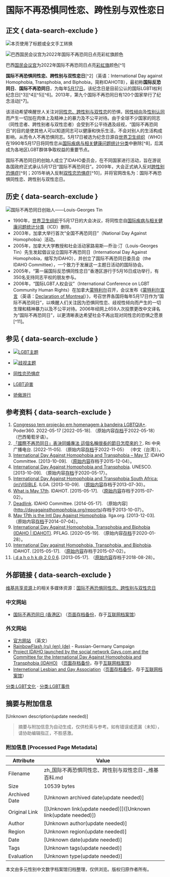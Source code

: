 # 国际不再恐惧同性恋、跨性别与双性恋日

## 正文 { data-search-exclude }


![本页使用了标题或全文手工转换](https://upload.wikimedia.org/wikipedia/commons/thumb/c/cd/Zh_conversion_icon_m.svg/35px-Zh_conversion_icon_m.svg.png)

![巴西国民会议宫为2022年国际不再恐同日点亮彩虹旗颜色](https://upload.wikimedia.org/wikipedia/commons/thumb/e/e1/Congresso_Iluminado_-_Dia_Internacional_de_Combate_%C3%A0_LGBTIfobia.jpg/220px-Congresso_Iluminado_-_Dia_Internacional_de_Combate_%C3%A0_LGBTIfobia.jpg)

巴西[国民会议宫](https://zh.wikipedia.org/wiki/%E5%9C%8B%E6%B0%91%E6%9C%83%E8%AD%B0%E5%AE%AE)为2022年国际不再恐同日点亮[彩虹旗](https://zh.wikipedia.org/wiki/%E5%BD%A9%E8%99%B9%E6%97%97_\(LGBT\))颜色[^1]

**国际不再恐惧同性恋、跨性别与双性恋日**[^2]（英语：International Day against Homophobia, Transphobia, and Biphobia，简称IDAHOTB），最初称**国际反恐同日**、**国际不再恐同日**，为每年[5月17日](https://zh.wikipedia.org/wiki/5%E6%9C%8817%E6%97%A5)。该纪念日是目前公认的国际LGBTI权利纪念日[^3][^4][^5][^6]。2013年，第九个国际不再恐同日有120个国家举行了纪念活动[^7]。

该活动希望唤醒世人关注对[同性恋、跨性别与双性恋](https://zh.wikipedia.org/wiki/LGBT)的恐惧，因[性倾向](https://zh.wikipedia.org/wiki/%E6%80%A7%E5%82%BE%E5%90%91)及[性别认同](https://zh.wikipedia.org/wiki/%E6%80%A7%E5%88%A5%E8%AA%8D%E5%90%8C)而产生一切加在肉体上及精神上的暴力及不公平对待。由于全球不少国家的同志（同性恋者、跨性别者与双性恋者）会受到不公平待遇及歧视，“国际不再恐同日”的目的是使其他人可以知道同志可以健康和快乐生活，不会对别人的生活构成影响，从而令人不再恐惧同志。5月17日被选为纪念日源自[世界卫生组织](https://zh.wikipedia.org/wiki/%E4%B8%96%E7%95%8C%E5%8D%AB%E7%94%9F%E7%BB%84%E7%BB%87)（WHO）在1990年5月17日将同性恋从[国际疾病与相关健康问题统计分类](https://zh.wikipedia.org/wiki/%E5%9C%8B%E9%9A%9B%E7%96%BE%E7%97%85%E8%88%87%E7%9B%B8%E9%97%9C%E5%81%A5%E5%BA%B7%E5%95%8F%E9%A1%8C%E7%B5%B1%E8%A8%88%E5%88%86%E9%A1%9E)中删除[^8]，后其成为各地区LGBT群体争取权益的重要节点。

国际不再恐同日的创始人成立了IDAHO委员会，在不同国家进行活动，旨在游说各国政府正式承认5月17日“国际不再恐同日”。2009年，大会正式纳入反对[跨性别恐惧症](https://zh.wikipedia.org/wiki/%E8%B7%A8%E6%80%A7%E5%88%A5%E6%81%90%E6%87%BC%E7%97%87)[^9]；2015年纳入反制[双性恋恐惧症](https://zh.wikipedia.org/wiki/%E9%9B%99%E6%80%A7%E6%88%80%E6%81%90%E6%87%BC%E7%97%87)[^10]，并将官网改名为：国际不再恐惧同性恋、跨性别与双性恋日。

## 历史 { data-search-exclude }

![国际不再恐同日创始人——Louis-Georges Tin](https://upload.wikimedia.org/wikipedia/commons/thumb/8/85/Louis_Georges_Tin.jpg/220px-Louis_Georges_Tin.jpg)

-   1990年，[世界卫生组织](https://zh.wikipedia.org/wiki/%E4%B8%96%E7%95%8C%E5%8D%AB%E7%94%9F%E7%BB%84%E7%BB%87)于5月17日的大会决议，将同性恋自[国际疾病与相关健康问题统计分类](https://zh.wikipedia.org/wiki/%E5%9C%8B%E9%9A%9B%E7%96%BE%E7%97%85%E8%88%87%E7%9B%B8%E9%97%9C%E5%81%A5%E5%BA%B7%E5%95%8F%E9%A1%8C%E7%B5%B1%E8%A8%88%E5%88%86%E9%A1%9E)（ICD）删除。
-   2003年，加拿大举行首次“全国不再恐同日”（National Day Against Homophobia）活动。
-   2005年，加拿大大学教授和社会活动家路易斯—乔治·汀（Louis-Georges Tin）先生发起倡议设立国际不再恐同日（International Day Against Homophobia，缩写为IDAHO），并创立了国际不再恐同日委员会（the IDAHO Committee），一个致力于发展这一主题日活动的国际协会。
-   2005年，“第一届国际反恐惧同性恋日”香港区游行于5月16日成功举行，有350名支持同志平权的朋友参与。
-   2006年，“国际LGBT人权会议”（International Conference on LGBT Community Human Rights）在加拿大[蒙特利尔](https://zh.wikipedia.org/wiki/%E8%92%99%E7%89%B9%E5%88%A9%E5%B0%94)召开，会议发布《[蒙特利尔宣言](https://zh.wikipedia.org/w/index.php?title=%E8%92%99%E7%89%B9%E5%88%A9%E5%B0%94%E5%AE%A3%E8%A8%80&action=edit&redlink=1)（英语：[Declaration of Montreal](https://en.wikipedia.org/wiki/Declaration_of_Montreal)）》，号召世界各国将每年5月17日作为“国际不再恐同日”，以唤醒人们关注因为恐惧同性恋、歧视性倾向而产生的一切生理和精神暴力以及不公平对待。2006年经网上659人次投票更改中文译名为“国际不再恐同日”，以更清晰表达希望社会不再出现对同性恋的恐惧之愿景[^11]。

## 参见 { data-search-exclude }

-   ![](//upload.wikimedia.org/wikipedia/commons/thumb/0/0e/Nuvola_LGBT_flag.svg/28px-Nuvola_LGBT_flag.svg.png)[LGBT主题](https://zh.wikipedia.org/wiki/Portal:LGBT)
-   ![](//upload.wikimedia.org/wikipedia/commons/thumb/f/ff/Disclogo1.svg/18px-Disclogo1.svg.png)[歧视主题](https://zh.wikipedia.org/wiki/Portal:%E6%AD%A7%E8%A7%86)

-   [同性恋恐惧症](https://zh.wikipedia.org/wiki/%E5%90%8C%E6%80%A7%E6%88%80%E6%81%90%E6%87%BC%E7%97%87)
-   [LGBT迫害](https://zh.wikipedia.org/wiki/LGBT%E8%BF%AB%E5%AE%B3)
-   [骄傲游行](https://zh.wikipedia.org/wiki/%E9%A9%95%E5%82%B2%E9%81%8A%E8%A1%8C)

## 参考资料 { data-search-exclude }

1.  [Congresso tem projeção em homenagem à bandeira LGBTQIA+](https://www.poder360.com.br/brasil/congresso-tem-projecao-em-homenagem-a-bandeira-lgbtqia/). Poder360. 2022-05-17 \[2022-05-18\]. （原始内容[存档](https://web.archive.org/web/20220518055856/https://www.poder360.com.br/brasil/congresso-tem-projecao-em-homenagem-a-bandeira-lgbtqia/)于2022-05-18） （巴西葡萄牙语）。
2.  [「國際不再恐同日」表決同婚專法 這個名稱很長的節日怎麼來的？](https://www.rti.org.tw/news/view/id/2021009). Rti 中央广播电台. \[2022-11-05\]. （原始内容[存档](https://web.archive.org/web/20221105121240/https://www.rti.org.tw/news/view/id/2021009)于2022-11-05） （中文（台湾））。
3.  [International Day Against Homophobia and Transphobia – May 17](https://web.archive.org/web/20151204204413/http://dayagainsthomophobia.org/). IDAHO Committee. \[2013-10-09\]. （[原始内容](http://www.dayagainsthomophobia.org)存档于2015-12-04）。
4.  [International Day Against Homophobia and Transphobia](http://www.unesco.org/new/en/unesco/events/all-events/?tx_browser_pi1%5BshowUid%5D=19095&cHash=975c172684). UNESCO. \[2013-10-09\]. （原始内容[存档](https://web.archive.org/web/20200517132530/http://www.unesco.org/new/en/unesco/events/all-events/?tx_browser_pi1%5BshowUid%5D=19095&cHash=975c172684)于2020-05-17）。
5.  [International Day Against Homophobia and Transphobia South Africa: (in)VISIBLE](https://web.archive.org/web/20130730173539/http://ilga.org/ilga/en/article/o5a7LLP17y). ILGA. \[2013-10-09\]. （[原始内容](http://ilga.org/ilga/en/article/o5a7LLP17y)存档于2013-07-30）。
6.  [What is May 17th](https://web.archive.org/web/20150702044007/http://dayagainsthomophobia.org/what-is-may-17th/). IDAHOT. \[2015-05-17\]. （[原始内容](http://dayagainsthomophobia.org/what-is-may-17th/)存档于2015-07-02）。
7.  [Deadlink](https://web.archive.org/web/20131007233458/http://dayagainsthomophobia.org/reports/). IDAHO Committee. \[2014-05-17\]. （原始内容](http://dayagainsthomophobia.org/reports)存档于2013-10-07）。
8.  [May 17th is the Intl Day Against Homophobia](http://ilga.org/ilga/en/article/546). Ilga.org. \[2013-12-03\]. （原始内容[存档](https://web.archive.org/web/20140704014026/http://ilga.org/ilga/en/article/546)于2014-07-04）。
9.  [International Day Against Homophobia, Transphobia and Biphobia (IDAHO | IDAHOT)](http://www.pflaglondon.ca/community/international-day-against-homophobia-transphobia-biphobia). PFLAG. \[2020-05-19\]. （原始内容[存档](https://web.archive.org/web/20200128014355/http://www.pflaglondon.ca/community/international-day-against-homophobia-transphobia-biphobia)于2020-01-28）。
10.  [International Day against Homophobia, Transphobia, and Biphobia](https://web.archive.org/web/20150702044007/http://dayagainsthomophobia.org/what-is-may-17th/). IDAHOT. \[2015-05-17\]. （[原始内容](http://dayagainsthomophobia.org/what-is-may-17th/)存档于2015-07-02）。
11.  [i d a h o h k @ 2 0 0 6](https://web.archive.org/web/20180828043757/http://idahohk.org/2006/). \[2013-05-17\]. （[原始内容](http://idahohk.org/2006/)存档于2018-08-28）。

## 外部链接 { data-search-exclude }

[维基共享资源](https://zh.wikipedia.org/wiki/%E7%BB%B4%E5%9F%BA%E5%85%B1%E4%BA%AB%E8%B5%84%E6%BA%90)上的相关多媒体资源：[国际不再恐惧同性恋、跨性别与双性恋日](https://commons.wikimedia.org/wiki/Category:International_Day_Against_Homophobia,_Biphobia_and_Transphobia)

### 中文网站

-   [国际不再恐同日 (香港区)](https://www.facebook.com/hk.idaho.plus/) （[页面存档备份](https://web.archive.org/web/20210517085355/https://www.facebook.com/hk.idaho.plus/)，存于[互联网档案馆](https://zh.wikipedia.org/wiki/%E4%BA%92%E8%81%94%E7%BD%91%E6%A1%A3%E6%A1%88%E9%A6%86)）

### 外文网站

-   [官方网站](http://dayagainsthomophobia.org/) （英文）
-   [RainbowFlash (ru) (en) (de)](https://web.archive.org/web/20110615222421/http://rainbowflash.info/) - Russian-Germany Campaign
-   [Project IDAHO launched by the social network Gays.com and the Committee for the International Day Against Homophobia and Transphobia (IDAHO)](http://gays.com/idaho) （[页面存档备份](https://web.archive.org/web/20160703043521/http://gays.com/idaho)，存于[互联网档案馆](https://zh.wikipedia.org/wiki/%E4%BA%92%E8%81%94%E7%BD%91%E6%A1%A3%E6%A1%88%E9%A6%86)） 
-   [Internetional Lesbian and Gay Association](http://www.ilga.org/)（[页面存档备份](https://web.archive.org/web/20160409042054/http://www.ilga.org/)，存于[互联网档案馆](https://zh.wikipedia.org/wiki/%E4%BA%92%E8%81%94%E7%BD%91%E6%A1%A3%E6%A1%88%E9%A6%AC)）

[分类:LGBT文化](https://zh.wikipedia.org/wiki/Category:LGBT%E6%96%87%E5%8C%96) · [分类:LGBT事件](https://zh.wikipedia.org/wiki/Category:LGBT%E4%BA%8B%E4%BB%B6)
<!-- tcd_original_link https://zh.wikipedia.org/zh-cn/%E5%9C%8B%E9%9A%9B%E4%B8%8D%E5%86%8D%E6%81%90%E6%87%BC%E5%90%8C%E6%80%A7%E6%88%80%E3%80%81%E8%B7%A8%E6%80%A7%E5%88%A5%E8%88%87%E9%9B%99%E6%80%A7%E6%88%80%E6%97%A5 -->


## 摘要与附加信息

<!-- tcd_abstract -->
[Unknown description(update needed)]
<!-- tcd_abstract_end -->

> 摘要与附加信息为自动生成，仅供检索与参考。如有错误或遗漏（未知），请协助编辑指正，不胜感激。

### 附加信息 [Processed Page Metadata]

| Attribute       | Value                                  |
|-----------------|----------------------------------------|
| Filename        | zh_国际不再恐惧同性恋、跨性别与双性恋日-_维基百科.md                             |
| Size            | 10539 bytes                           |
| Archived Date   | [Unknown archived date(update needed)]                             |
| Original Link   | [[Unknown link(update needed)]]([Unknown link(update needed)])                       |
| Author          | [Unknown author(update needed)]                               |
| Region          | [Unknown region(update needed)]                               |
| Date            | [Unknown date(update needed)]                                 |
| Tags            | [Unknown tags(update needed)]                                 |
| Evaluation            | [Unknown type(update needed)]                                 |
<!-- tcd_table_end -->

本文由多元性别中文数字档案馆归档整理，仅供浏览。版权归原作者所有。

